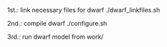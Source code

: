 1st.: link necessary files for dwarf
    ./dwarf_linkfiles.sh
    
2nd.: compile dwarf
    ./configure.sh
    
3rd.: run dwarf model from work/
    